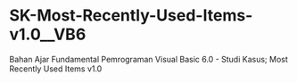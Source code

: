 # SK-Most-Recently-Used-Items-v1.0__VB6
Bahan Ajar Fundamental Pemrograman Visual Basic 6.0 - Studi Kasus; Most Recently Used Items v1.0
